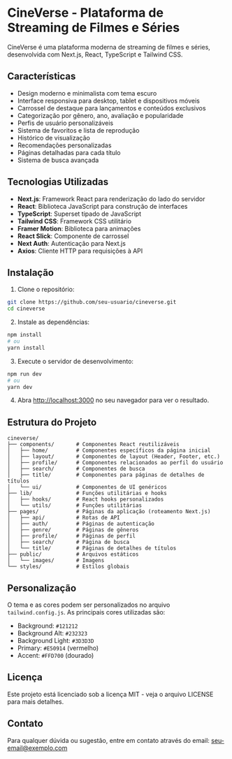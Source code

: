 # CineVerse - Plataforma de Streaming de Filmes e Séries

CineVerse é uma plataforma moderna de streaming de filmes e séries, desenvolvida com Next.js, React, TypeScript e Tailwind CSS.

## Características

- Design moderno e minimalista com tema escuro
- Interface responsiva para desktop, tablet e dispositivos móveis
- Carrossel de destaque para lançamentos e conteúdos exclusivos
- Categorização por gênero, ano, avaliação e popularidade
- Perfis de usuário personalizáveis
- Sistema de favoritos e lista de reprodução
- Histórico de visualização
- Recomendações personalizadas
- Páginas detalhadas para cada título
- Sistema de busca avançada

## Tecnologias Utilizadas

- **Next.js**: Framework React para renderização do lado do servidor
- **React**: Biblioteca JavaScript para construção de interfaces
- **TypeScript**: Superset tipado de JavaScript
- **Tailwind CSS**: Framework CSS utilitário
- **Framer Motion**: Biblioteca para animações
- **React Slick**: Componente de carrossel
- **Next Auth**: Autenticação para Next.js
- **Axios**: Cliente HTTP para requisições à API

## Instalação

1. Clone o repositório:
```bash
git clone https://github.com/seu-usuario/cineverse.git
cd cineverse
```

2. Instale as dependências:
```bash
npm install
# ou
yarn install
```

3. Execute o servidor de desenvolvimento:
```bash
npm run dev
# ou
yarn dev
```

4. Abra [http://localhost:3000](http://localhost:3000) no seu navegador para ver o resultado.

## Estrutura do Projeto

```
cineverse/
├── components/       # Componentes React reutilizáveis
│   ├── home/         # Componentes específicos da página inicial
│   ├── layout/       # Componentes de layout (Header, Footer, etc.)
│   ├── profile/      # Componentes relacionados ao perfil do usuário
│   ├── search/       # Componentes de busca
│   ├── title/        # Componentes para páginas de detalhes de títulos
│   └── ui/           # Componentes de UI genéricos
├── lib/              # Funções utilitárias e hooks
│   ├── hooks/        # React hooks personalizados
│   └── utils/        # Funções utilitárias
├── pages/            # Páginas da aplicação (roteamento Next.js)
│   ├── api/          # Rotas de API
│   ├── auth/         # Páginas de autenticação
│   ├── genre/        # Páginas de gêneros
│   ├── profile/      # Páginas de perfil
│   ├── search/       # Página de busca
│   └── title/        # Páginas de detalhes de títulos
├── public/           # Arquivos estáticos
│   └── images/       # Imagens
└── styles/           # Estilos globais
```

## Personalização

O tema e as cores podem ser personalizados no arquivo `tailwind.config.js`. As principais cores utilizadas são:

- Background: `#121212`
- Background Alt: `#232323`
- Background Light: `#3D3D3D`
- Primary: `#E50914` (vermelho)
- Accent: `#FFD700` (dourado)

## Licença

Este projeto está licenciado sob a licença MIT - veja o arquivo LICENSE para mais detalhes.

## Contato

Para qualquer dúvida ou sugestão, entre em contato através do email: seu-email@exemplo.com 
